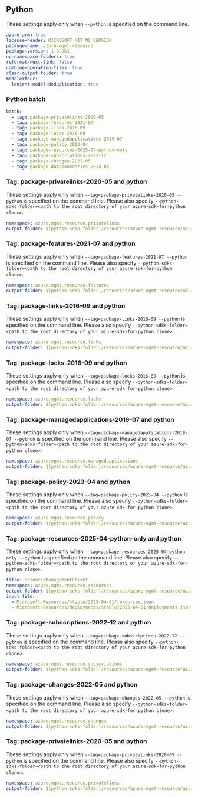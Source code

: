 ## Python

These settings apply only when `--python` is specified on the command line.

``` yaml $(python)
azure-arm: true
license-header: MICROSOFT_MIT_NO_VERSION
package-name: azure-mgmt-resource
package-version: 1.0.0b1
no-namespace-folders: true
reformat-next-link: false
combine-operation-files: true
clear-output-folder: true
modelerfour:
  lenient-model-deduplication: true
```

### Python batch

```yaml $(python)
batch:
  - tag: package-privatelinks-2020-05
  - tag: package-features-2021-07
  - tag: package-links-2016-09
  - tag: package-locks-2016-09
  - tag: package-managedapplications-2019-07
  - tag: package-policy-2023-04
  - tag: package-resources-2025-04-python-only
  - tag: package-subscriptions-2022-12
  - tag: package-changes-2022-05
  - tag: package-databoundaries-2024-08
```

### Tag: package-privatelinks-2020-05 and python

These settings apply only when `--tag=package-privatelinks-2020-05 --python` is specified on the command line.
Please also specify `--python-sdks-folder=<path to the root directory of your azure-sdk-for-python clone>`.

``` yaml $(tag) == 'package-privatelinks-2020-05'
namespace: azure.mgmt.resource.privatelinks
output-folder: $(python-sdks-folder)/resources/azure-mgmt-resource/azure/mgmt/resource/privatelinks
```

### Tag: package-features-2021-07 and python

These settings apply only when `--tag=package-features-2021-07 --python` is specified on the command line.
Please also specify `--python-sdks-folder=<path to the root directory of your azure-sdk-for-python clone>`.

``` yaml $(tag) == 'package-features-2021-07'
namespace: azure.mgmt.resource.features
output-folder: $(python-sdks-folder)/resources/azure-mgmt-resource/azure/mgmt/resource/features
```

### Tag: package-links-2016-09 and python

These settings apply only when `--tag=package-links-2016-09 --python` is specified on the command line.
Please also specify `--python-sdks-folder=<path to the root directory of your azure-sdk-for-python clone>`.

``` yaml $(tag) == 'package-links-2016-09'
namespace: azure.mgmt.resource.links
output-folder: $(python-sdks-folder)/resources/azure-mgmt-resource/azure/mgmt/resource/links
```

### Tag: package-locks-2016-09 and python

These settings apply only when `--tag=package-locks-2016-09 --python` is specified on the command line.
Please also specify `--python-sdks-folder=<path to the root directory of your azure-sdk-for-python clone>`.

``` yaml $(tag) == 'package-locks-2016-09'
namespace: azure.mgmt.resource.locks
output-folder: $(python-sdks-folder)/resources/azure-mgmt-resource/azure/mgmt/resource/locks
```

### Tag: package-managedapplications-2019-07 and python

These settings apply only when `--tag=package-managedapplications-2019-07 --python` is specified on the command line.
Please also specify `--python-sdks-folder=<path to the root directory of your azure-sdk-for-python clone>`.

``` yaml $(tag) == 'package-managedapplications-2019-07'
namespace: azure.mgmt.resource.managedapplications
output-folder: $(python-sdks-folder)/resources/azure-mgmt-resource/azure/mgmt/resource/managedapplications
```

### Tag: package-policy-2023-04 and python

These settings apply only when `--tag=package-policy-2023-04 --python` is specified on the command line.
Please also specify `--python-sdks-folder=<path to the root directory of your azure-sdk-for-python clone>`.

``` yaml $(tag) == 'package-policy-2023-04'
namespace: azure.mgmt.resource.policy
output-folder: $(python-sdks-folder)/resources/azure-mgmt-resource/azure/mgmt/resource/policy
```

### Tag: package-resources-2025-04-python-only and python

These settings apply only when `--tag=package-resources-2025-04-python-only --python` is specified on the command line. Please also
specify `--python-sdks-folder=<path to the root directory of your azure-sdk-for-python clone>`.

``` yaml $(tag) == 'package-resources-2025-04-python-only'
title: ResourceManagementClient
namespace: azure.mgmt.resource.resources
output-folder: $(python-sdks-folder)/resources/azure-mgmt-resource/azure/mgmt/resource/resources
input-file:
  - Microsoft.Resources/stable/2025-04-01/resources.json
  - Microsoft.Resources/deployments/stable/2025-04-01/deployments.json
```

### Tag: package-subscriptions-2022-12 and python

These settings apply only when `--tag=package-subscriptions-2022-12 --python` is specified on the command line.
Please also specify `--python-sdks-folder=<path to the root directory of your azure-sdk-for-python clone>`.

``` yaml $(tag) == 'package-subscriptions-2022-12'
namespace: azure.mgmt.resource.subscriptions
output-folder: $(python-sdks-folder)/resources/azure-mgmt-resource/azure/mgmt/resource/subscriptions
```

### Tag: package-changes-2022-05 and python

These settings apply only when `--tag=package-changes-2022-05 --python` is specified on the command line.
Please also specify `--python-sdks-folder=<path to the root directory of your azure-sdk-for-python clone>`.

``` yaml $(tag) == 'package-changes-2022-05'
namespace: azure.mgmt.resource.changes
output-folder: $(python-sdks-folder)/resources/azure-mgmt-resource/azure/mgmt/resource/changes
```

### Tag: package-privatelinks-2020-05 and python

These settings apply only when `--tag=package-privatelinks-2020-05 --python` is specified on the command line.
Please also specify `--python-sdks-folder=<path to the root directory of your azure-sdk-for-python clone>`.

``` yaml $(tag) == 'package-privatelinks-2020-05'
namespace: azure.mgmt.resource.privatelinks
output-folder: $(python-sdks-folder)/resources/azure-mgmt-resource/azure/mgmt/resource/privatelinks
```
